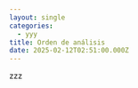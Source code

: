 ```yaml
---
layout: single
categories:
  - yyy
title: Orden de análisis
date: 2025-02-12T02:51:00.000Z
---
```

zzz
